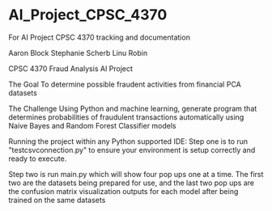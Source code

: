 # AI_Project_CPSC_4370
For AI Project CPSC 4370 tracking and documentation


Aaron Block
Stephanie Scherb
Linu Robin

CPSC 4370 Fraud Analysis AI Project

The Goal
To determine possible fraudent activities from financial PCA datasets 

The Challenge
Using Python and machine learning, generate program that determines probabilities of fraudulent transactions automatically using Naive Bayes and Random Forest Classifier models

Running the project within any Python supported IDE:
Step one is to run "testcsvconnection.py" to ensure your environment is setup correctly and ready to execute.

Step two is run main.py which will show four pop ups one at a time. The first two are the datasets being prepared for use, 
and the last two pop ups are the confusion matrix visualization outputs for each model after being trained on the same datasets
